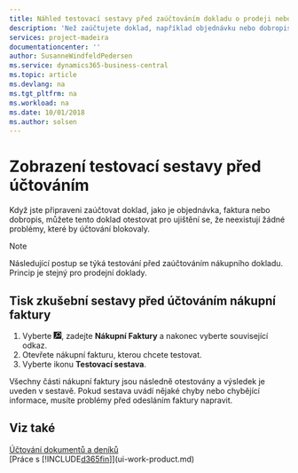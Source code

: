 ```yaml
---
title: Náhled testovací sestavy před zaúčtováním dokladu o prodeji nebo nákupu | Microsoft Docs
description: 'Než zaúčtujete doklad, například objednávku nebo dobropis, můžete jej otestovat a zkontrolovat pro nalezení chyb, které by mohly účtování blokovat.'
services: project-madeira
documentationcenter: ''
author: SusanneWindfeldPedersen
ms.service: dynamics365-business-central
ms.topic: article
ms.devlang: na
ms.tgt_pltfrm: na
ms.workload: na
ms.date: 10/01/2018
ms.author: solsen
---
```

# <a name="view-test-reports-before-posting"></a>Zobrazení testovací sestavy před účtováním
Když jste připraveni zaúčtovat doklad, jako je objednávka, faktura nebo dobropis, můžete tento doklad otestovat pro ujištění se, že neexistují žádné problémy, které by účtování blokovaly.

> [!NOTE]  
>   Následující postup se týká testování před zaúčtováním nákupního dokladu. Princip je stejný pro prodejní doklady.

## <a name="to-print-a-test-report-before-posting-a-purchase-invoice"></a>Tisk zkušební sestavy před účtováním nákupní faktury
1. Vyberte ![Žárovku, která otevře funkci Řekněte Mi](media/ui-search/search_small.png " poté ikonu Řekněte mi, co chcete dělat"), zadejte **Nákupní Faktury** a nakonec vyberte související odkaz.
2. Otevřete nákupní fakturu, kterou chcete testovat.
3. Vyberte ikonu **Testovací sestava**.  

Všechny části nákupní faktury jsou následně otestovány a výsledek je uveden v sestavě. Pokud sestava uvádí nějaké chyby nebo chybějící informace, musíte problémy před odesláním faktury napravit.

## <a name="see-also"></a>Viz také
[Účtování dokumentů a deníků](ui-post-documents-journals.md)  
[Práce s [!INCLUDE[d365fin](includes/d365fin_md.md)]](ui-work-product.md)

